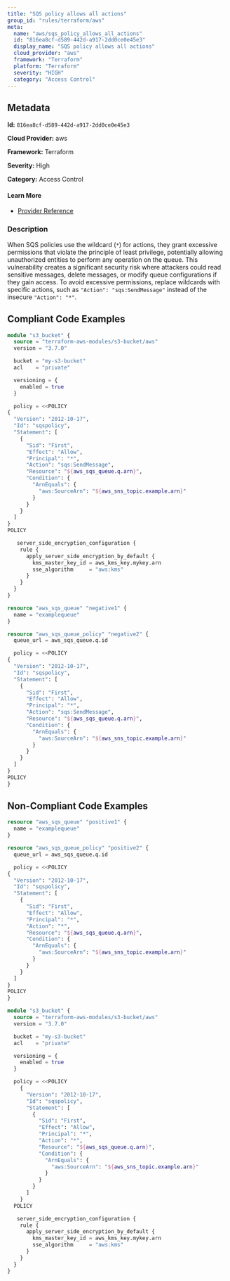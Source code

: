 ```yaml
---
title: "SQS policy allows all actions"
group_id: "rules/terraform/aws"
meta:
  name: "aws/sqs_policy_allows_all_actions"
  id: "816ea8cf-d589-442d-a917-2dd0ce0e45e3"
  display_name: "SQS policy allows all actions"
  cloud_provider: "aws"
  framework: "Terraform"
  platform: "Terraform"
  severity: "HIGH"
  category: "Access Control"
---
```

## Metadata

**Id:** `816ea8cf-d589-442d-a917-2dd0ce0e45e3`

**Cloud Provider:** aws

**Framework:** Terraform

**Severity:** High

**Category:** Access Control

#### Learn More

 - [Provider Reference](https://registry.terraform.io/providers/hashicorp/aws/latest/docs/resources/sqs_queue_policy)

### Description

 When SQS policies use the wildcard (`*`) for actions, they grant excessive permissions that violate the principle of least privilege, potentially allowing unauthorized entities to perform any operation on the queue. This vulnerability creates a significant security risk where attackers could read sensitive messages, delete messages, or modify queue configurations if they gain access. To avoid excessive permissions, replace wildcards with specific actions, such as `"Action": "sqs:SendMessage"` instead of the insecure `"Action": "*"`.


## Compliant Code Examples
```terraform
module "s3_bucket" {
  source = "terraform-aws-modules/s3-bucket/aws"
  version = "3.7.0"

  bucket = "my-s3-bucket"
  acl    = "private"

  versioning = {
    enabled = true
  }

  policy = <<POLICY
{
  "Version": "2012-10-17",
  "Id": "sqspolicy",
  "Statement": [
    {
      "Sid": "First",
      "Effect": "Allow",
      "Principal": "*",
      "Action": "sqs:SendMessage",
      "Resource": "${aws_sqs_queue.q.arn}",
      "Condition": {
        "ArnEquals": {
          "aws:SourceArn": "${aws_sns_topic.example.arn}"
        }
      }
    }
  ]
}
POLICY

   server_side_encryption_configuration {
    rule {
      apply_server_side_encryption_by_default {
        kms_master_key_id = aws_kms_key.mykey.arn
        sse_algorithm     = "aws:kms"
      }
    }
  }
}

```

```terraform
resource "aws_sqs_queue" "negative1" {
  name = "examplequeue"
}

resource "aws_sqs_queue_policy" "negative2" {
  queue_url = aws_sqs_queue.q.id

  policy = <<POLICY
{
  "Version": "2012-10-17",
  "Id": "sqspolicy",
  "Statement": [
    {
      "Sid": "First",
      "Effect": "Allow",
      "Principal": "*",
      "Action": "sqs:SendMessage",
      "Resource": "${aws_sqs_queue.q.arn}",
      "Condition": {
        "ArnEquals": {
          "aws:SourceArn": "${aws_sns_topic.example.arn}"
        }
      }
    }
  ]
}
POLICY
}
```
## Non-Compliant Code Examples
```terraform
resource "aws_sqs_queue" "positive1" {
  name = "examplequeue"
}

resource "aws_sqs_queue_policy" "positive2" {
  queue_url = aws_sqs_queue.q.id

  policy = <<POLICY
{
  "Version": "2012-10-17",
  "Id": "sqspolicy",
  "Statement": [
    {
      "Sid": "First",
      "Effect": "Allow",
      "Principal": "*",
      "Action": "*",
      "Resource": "${aws_sqs_queue.q.arn}",
      "Condition": {
        "ArnEquals": {
          "aws:SourceArn": "${aws_sns_topic.example.arn}"
        }
      }
    }
  ]
}
POLICY
}
```

```terraform
module "s3_bucket" {
  source = "terraform-aws-modules/s3-bucket/aws"
  version = "3.7.0"

  bucket = "my-s3-bucket"
  acl    = "private"

  versioning = {
    enabled = true
  }

  policy = <<POLICY
    {
      "Version": "2012-10-17",
      "Id": "sqspolicy",
      "Statement": [
        {
          "Sid": "First",
          "Effect": "Allow",
          "Principal": "*",
          "Action": "*",
          "Resource": "${aws_sqs_queue.q.arn}",
          "Condition": {
            "ArnEquals": {
              "aws:SourceArn": "${aws_sns_topic.example.arn}"
            }
          }
        }
      ]
    }
  POLICY

   server_side_encryption_configuration {
    rule {
      apply_server_side_encryption_by_default {
        kms_master_key_id = aws_kms_key.mykey.arn
        sse_algorithm     = "aws:kms"
      }
    }
  }
}

```